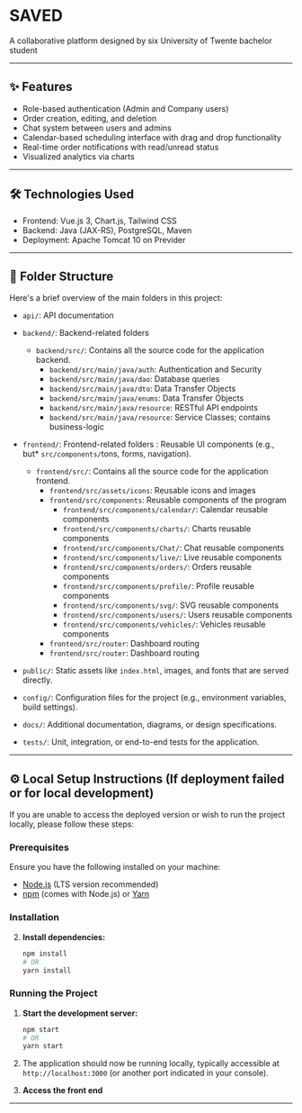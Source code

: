 # SAVED

A collaborative platform designed by six University of Twente bachelor student

---

## ✨ Features

- Role-based authentication (Admin and Company users)
- Order creation, editing, and deletion
- Chat system between users and admins
- Calendar-based scheduling interface with drag and drop functionality
- Real-time order notifications with read/unread status
- Visualized analytics via charts

---

## 🛠️ Technologies Used

- Frontend: Vue.js 3, Chart.js, Tailwind CSS
- Backend: Java (JAX-RS), PostgreSQL, Maven
- Deployment: Apache Tomcat 10 on Previder

---

## 📁 Folder Structure

Here's a brief overview of the main folders in this project:

- `api/`: API documentation
- `backend/`: Backend-related folders

  - `backend/src/`: Contains all the source code for the application backend.
    - `backend/src/main/java/auth`: Authentication and Security
    - `backend/src/main/java/dao`: Database queries
    - `backend/src/main/java/dto`: Data Transfer Objects
    - `backend/src/main/java/enums`: Data Transfer Objects
    - `backend/src/main/java/resource`: RESTful API endpoints
    - `backend/src/main/java/resource`: Service Classes; contains business-logic

- `frontend/`: Frontend-related folders
  : Reusable UI components (e.g., but\* `src/components/`tons, forms, navigation).

  - `frontend/src/`: Contains all the source code for the application frontend.
    - `frontend/src/assets/icons`: Reusable icons and images
    - `frontend/src/components`: Reusable components of the program
      - `frontend/src/components/calendar/`: Calendar reusable components
      - `frontend/src/components/charts/`: Charts reusable components
      - `frontend/src/components/Chat/`: Chat reusable components
      - `frontend/src/components/live/`: Live reusable components
      - `frontend/src/components/orders/`: Orders reusable components
      - `frontend/src/components/profile/`: Profile reusable components
      - `frontend/src/components/svg/`: SVG reusable components
      - `frontend/src/components/users/`: Users reusable components
      - `frontend/src/components/vehicles/`: Vehicles reusable components
    - `frontend/src/router`: Dashboard routing
    - `frontend/src/router`: Dashboard routing

- `public/`: Static assets like `index.html`, images, and fonts that are served directly.
- `config/`: Configuration files for the project (e.g., environment variables, build settings).
- `docs/`: Additional documentation, diagrams, or design specifications.
- `tests/`: Unit, integration, or end-to-end tests for the application.

---

## ⚙️ Local Setup Instructions (If deployment failed or for local development)

If you are unable to access the deployed version or wish to run the project locally, please follow these steps:

### Prerequisites

Ensure you have the following installed on your machine:

- [Node.js](https://nodejs.org/en/download/) (LTS version recommended)
- [npm](https://www.npmjs.com/get-npm) (comes with Node.js) or [Yarn](https://yarnpkg.com/getting-started/install)

### Installation

2.  **Install dependencies:**
    ```bash
    npm install
    # OR
    yarn install
    ```

### Running the Project

1.  **Start the development server:**
    ```bash
    npm start
    # OR
    yarn start
    ```
2.  The application should now be running locally, typically accessible at `http://localhost:3000` (or another port indicated in your console).

3.  **Access the front end**

---
